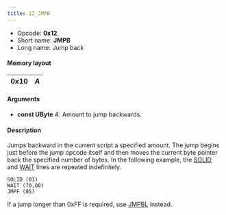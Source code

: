 ```yaml
---
title: 12_JMPB
---
```


-   Opcode: **0x12**
-   Short name: **JMPB**
-   Long name: Jump back

#### Memory layout

| 0x10 | *A* |
|------|-----|

#### Arguments

-   **const UByte** *A*: Amount to jump backwards.

#### Description

Jumps backward in the current script a specified amount. The jump begins just before the jump opcode itself and then moves the current byte pointer back the specified number of bytes. In the following example, the [SOLID](C7_SOLID.md) and [WAIT](24_WAIT.md) lines are repeated indefinitely.

    SOLID (01)
    WAIT (70,00)
    JMPF (05)

If a jump longer than 0xFF is required, use [JMPBL](13_JMPBL.md) instead.

